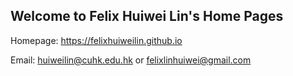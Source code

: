 ## Welcome to Felix Huiwei Lin's Home Pages


Homepage: https://felixhuiweilin.github.io

Email: huiweilin@cuhk.edu.hk or felixlinhuiwei@gmail.com
